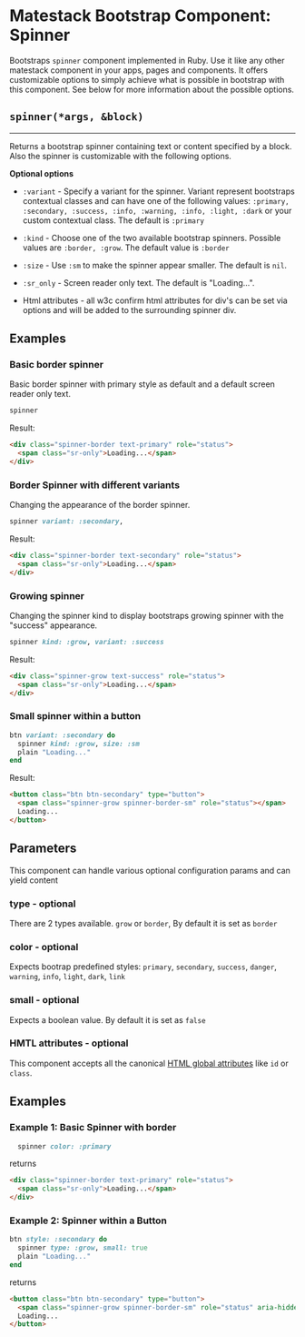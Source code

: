 # Matestack Bootstrap Component: Spinner

Bootstraps `spinner` component implemented in Ruby. Use it like any other matestack component in your apps, pages and components. It offers customizable options to simply achieve what is possible in bootstrap with this component. See below for more information about the possible options.



## `spinner(*args, &block)`
----

Returns a bootstrap spinner containing text or content specified by a block. Also the spinner is customizable with the following options. 

**Optional options**

* `:variant` - Specify a variant for the spinner. Variant represent bootstraps contextual classes and can have one of the following values: `:primary, :secondary, :success, :info, :warning, :info, :light, :dark` or your custom contextual class. The default is `:primary`
  
* `:kind` - Choose one of the two available bootstrap spinners. Possible values are `:border, :grow`. The default value is `:border`

* `:size` - Use `:sm` to make the spinner appear smaller. The default is `nil`.

* `:sr_only` - Screen reader only text. The default is "Loading...".

* Html attributes - all w3c confirm html attributes for div's can be set via options and will be added to the surrounding spinner div.



## Examples

### Basic border spinner
Basic border spinner with primary style as default and a default screen reader only text.
```ruby
spinner
```
Result:
```html
<div class="spinner-border text-primary" role="status">
  <span class="sr-only">Loading...</span>
</div>
```

### Border Spinner with different variants
Changing the appearance of the border spinner.
```ruby
spinner variant: :secondary, 
```
Result:
```html
<div class="spinner-border text-secondary" role="status">
  <span class="sr-only">Loading...</span>
</div>
```

### Growing spinner
Changing the spinner kind to display bootstraps growing spinner with the "success" appearance.
```ruby
spinner kind: :grow, variant: :success
```
Result:
```html
<div class="spinner-grow text-success" role="status">
  <span class="sr-only">Loading...</span>
</div>
```

### Small spinner within a button 

```ruby
btn variant: :secondary do
  spinner kind: :grow, size: :sm
  plain "Loading..."
end
```
Result:
```html
<button class="btn btn-secondary" type="button">
  <span class="spinner-grow spinner-border-sm" role="status"></span>
  Loading...
</button>
```




## Parameters
This component can handle various optional configuration params and can yield content

### type - optional
There are 2 types available. `grow` or `border`, By default it is set as `border`

### color - optional
Expects bootrap predefined styles: `primary`, `secondary`, `success`, `danger`, `warning`, `info`, `light`, `dark`, `link`

### small - optional
Expects a boolean value. By default it is set as `false`

### HMTL attributes - optional
This component accepts all the canonical [HTML global attributes](https://www.w3schools.com/tags/ref_standardattributes.asp) like `id` or `class`.

## Examples

### Example 1: Basic Spinner with border

```ruby
  spinner color: :primary
```

returns

```html
<div class="spinner-border text-primary" role="status">
  <span class="sr-only">Loading...</span>
</div>
```

### Example 2: Spinner within a Button 

```ruby
btn style: :secondary do
  spinner type: :grow, small: true
  plain "Loading..."
end
```

returns

```html
<button class="btn btn-secondary" type="button">
  <span class="spinner-grow spinner-border-sm" role="status" aria-hidden="true"></span>
  Loading...
</button>
```
